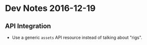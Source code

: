 # Dev Notes 2016-12-19

## API Integration

* Use a generic `assets` API resource instead of talking about "rigs".
